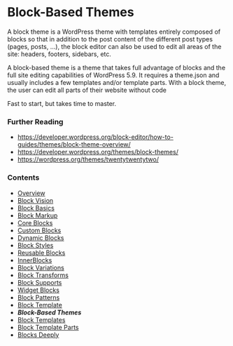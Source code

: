 # Block-Based Themes

A block theme is a WordPress theme with templates entirely composed of blocks so that in addition to the post content of the different post types (pages, posts, …), the block editor can also be used to edit all areas of the site: headers, footers, sidebars, etc. 

A block-based theme is a theme that takes full advantage of blocks and the full site editing capabilities of WordPress 5.9. It requires a theme.json and usually includes a few templates and/or template parts. With a block theme, the user can edit all parts of their website without code

Fast to start, but takes time to master.
### Further Reading
- https://developer.wordpress.org/block-editor/how-to-guides/themes/block-theme-overview/
- https://developer.wordpress.org/themes/block-themes/
- https://wordpress.org/themes/twentytwentytwo/
### Contents
- [Overview](01-overview.md)
- [Block Vision](02-block-vision.md)
- [Block Basics](03-block-basics.md)
- [Block Markup](04-block-markup.md)
- [Core Blocks](05-core-blocks.md)
- [Custom Blocks](06-custom-blocks.md)
- [Dynamic Blocks](07-dynamic-blocks.md)
- [Block Styles](08-block-styles.md)
- [Reusable Blocks](09-reusable-blocks.md)
- [InnerBlocks](10-innerblocks.md)
- [Block Variations](11-block-variations.md)
- [Block Transforms](12-block-transforms.md)
- [Block Supports](13-block-supports.md)
- [Widget Blocks](14-widget-blocks.md)
- [Block Patterns](15-block-patterns.md)
- [Block Template](16-block-template.md)
- ***Block-Based Themes***
- [Block Templates](18-block-templates.md)
- [Block Template Parts](19-block-template-parts.md)
- [Blocks Deeply](20-blocks-deeply.md)
